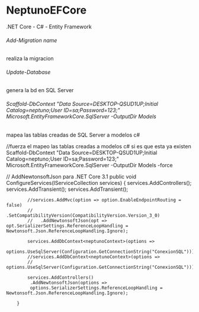 # NeptunoEFCore
.NET Core -  C# - Entity Framework

###### Add-Migration name
realiza la migracion 

###### Update-Database 
genera la bd en SQL Server

###### Scaffold-DbContext "Data Source=DESKTOP-QSUD1UP;Initial Catalog=neptuno;User ID=sa;Password=123;" Microsoft.EntityFrameworkCore.SqlServer -OutputDir Models
mapea las tablas creadas de SQL Server a modelos c#

//fuerza el mapeo las tablas creadas a modelos c# si es que esta ya existen
Scaffold-DbContext "Data Source=DESKTOP-QSUD1UP;Initial Catalog=neptuno;User ID=sa;Password=123;" Microsoft.EntityFrameworkCore.SqlServer -OutputDir Models -force

// AddNewtonsoftJson para .NET Core 3.1
public void ConfigureServices(IServiceCollection services)
        {
            services.AddControllers();
            services.AddTransient<DetallePedidoServices>();
            services.AddTransient<ClientesServices>();


            //services.AddMvc(option => option.EnableEndpointRouting = false)
            //   .SetCompatibilityVersion(CompatibilityVersion.Version_3_0)
            //   .AddNewtonsoftJson(opt => opt.SerializerSettings.ReferenceLoopHandling = Newtonsoft.Json.ReferenceLoopHandling.Ignore);

            services.AddDbContext<neptunoContext>(options =>
                  options.UseSqlServer(Configuration.GetConnectionString("ConexionSQL")));
            //services.AddDbContext<neptunoContext>(options =>
            //       options.UseSqlServer(Configuration.GetConnectionString("ConexionSQL")));

            services.AddControllers()
             .AddNewtonsoftJson(options =>
             options.SerializerSettings.ReferenceLoopHandling = Newtonsoft.Json.ReferenceLoopHandling.Ignore);

        }
#
